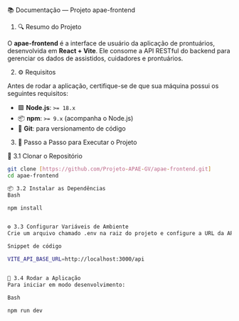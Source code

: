  📚 Documentação — Projeto apae-frontend


 1. 🔍 Resumo do Projeto

O **apae-frontend** é a interface de usuário da aplicação de prontuários, desenvolvida em **React + Vite**. Ele consome a API RESTful do backend para gerenciar os dados de assistidos, cuidadores e prontuários.


 2. ⚙️ Requisitos

Antes de rodar a aplicação, certifique-se de que sua máquina possui os seguintes requisitos:

- 🟩 **Node.js**: `>= 18.x`
- 📦 **npm**: `>= 9.x` (acompanha o Node.js)
- 🧬 **Git**: para versionamento de código

 3. 🚀 Passo a Passo para Executar o Projeto

 🧾 3.1 Clonar o Repositório

```bash
git clone [https://github.com/Projeto-APAE-GV/apae-frontend.git]
cd apae-frontend

📦 3.2 Instalar as Dependências
Bash

npm install


⚙️ 3.3 Configurar Variáveis de Ambiente
Crie um arquivo chamado .env na raiz do projeto e configure a URL da API do backend.

Snippet de código

VITE_API_BASE_URL=http://localhost:3000/api


🧪 3.4 Rodar a Aplicação
Para iniciar em modo desenvolvimento:

Bash

npm run dev


















